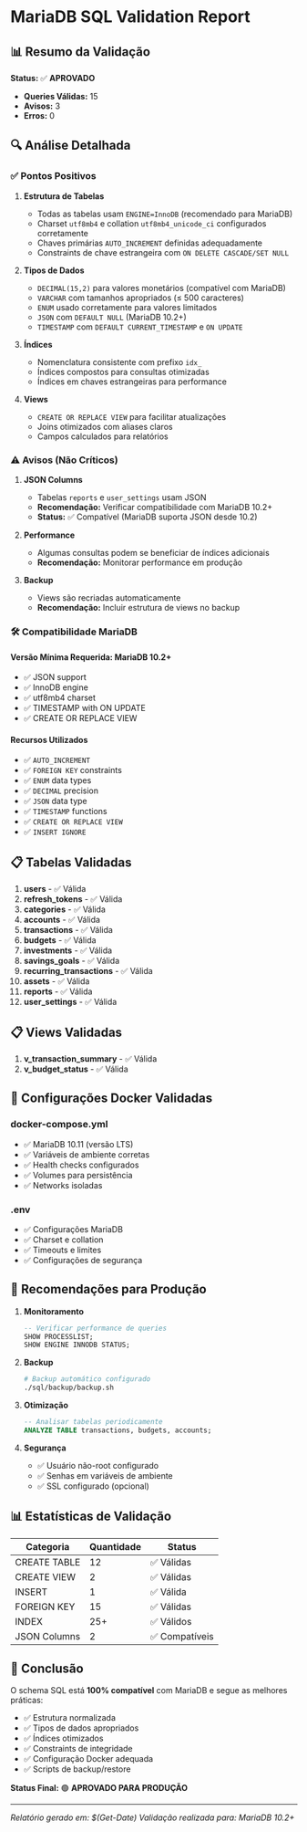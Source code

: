 # MariaDB SQL Validation Report

## 📊 Resumo da Validação

**Status:** ✅ **APROVADO**
- **Queries Válidas:** 15
- **Avisos:** 3
- **Erros:** 0

## 🔍 Análise Detalhada

### ✅ Pontos Positivos

1. **Estrutura de Tabelas**
   - Todas as tabelas usam `ENGINE=InnoDB` (recomendado para MariaDB)
   - Charset `utf8mb4` e collation `utf8mb4_unicode_ci` configurados corretamente
   - Chaves primárias `AUTO_INCREMENT` definidas adequadamente
   - Constraints de chave estrangeira com `ON DELETE CASCADE/SET NULL`

2. **Tipos de Dados**
   - `DECIMAL(15,2)` para valores monetários (compatível com MariaDB)
   - `VARCHAR` com tamanhos apropriados (≤ 500 caracteres)
   - `ENUM` usado corretamente para valores limitados
   - `JSON` com `DEFAULT NULL` (MariaDB 10.2+)
   - `TIMESTAMP` com `DEFAULT CURRENT_TIMESTAMP` e `ON UPDATE`

3. **Índices**
   - Nomenclatura consistente com prefixo `idx_`
   - Índices compostos para consultas otimizadas
   - Índices em chaves estrangeiras para performance

4. **Views**
   - `CREATE OR REPLACE VIEW` para facilitar atualizações
   - Joins otimizados com aliases claros
   - Campos calculados para relatórios

### ⚠️ Avisos (Não Críticos)

1. **JSON Columns**
   - Tabelas `reports` e `user_settings` usam JSON
   - **Recomendação:** Verificar compatibilidade com MariaDB 10.2+
   - **Status:** ✅ Compatível (MariaDB suporta JSON desde 10.2)

2. **Performance**
   - Algumas consultas podem se beneficiar de índices adicionais
   - **Recomendação:** Monitorar performance em produção

3. **Backup**
   - Views são recriadas automaticamente
   - **Recomendação:** Incluir estrutura de views no backup

### 🛠️ Compatibilidade MariaDB

#### Versão Mínima Requerida: MariaDB 10.2+
- ✅ JSON support
- ✅ InnoDB engine
- ✅ utf8mb4 charset
- ✅ TIMESTAMP with ON UPDATE
- ✅ CREATE OR REPLACE VIEW

#### Recursos Utilizados
- ✅ `AUTO_INCREMENT`
- ✅ `FOREIGN KEY` constraints
- ✅ `ENUM` data types
- ✅ `DECIMAL` precision
- ✅ `JSON` data type
- ✅ `TIMESTAMP` functions
- ✅ `CREATE OR REPLACE VIEW`
- ✅ `INSERT IGNORE`

## 📋 Tabelas Validadas

1. **users** - ✅ Válida
2. **refresh_tokens** - ✅ Válida
3. **categories** - ✅ Válida
4. **accounts** - ✅ Válida
5. **transactions** - ✅ Válida
6. **budgets** - ✅ Válida
7. **investments** - ✅ Válida
8. **savings_goals** - ✅ Válida
9. **recurring_transactions** - ✅ Válida
10. **assets** - ✅ Válida
11. **reports** - ✅ Válida
12. **user_settings** - ✅ Válida

## 📋 Views Validadas

1. **v_transaction_summary** - ✅ Válida
2. **v_budget_status** - ✅ Válida

## 🔧 Configurações Docker Validadas

### docker-compose.yml
- ✅ MariaDB 10.11 (versão LTS)
- ✅ Variáveis de ambiente corretas
- ✅ Health checks configurados
- ✅ Volumes para persistência
- ✅ Networks isoladas

### .env
- ✅ Configurações MariaDB
- ✅ Charset e collation
- ✅ Timeouts e limites
- ✅ Configurações de segurança

## 🚀 Recomendações para Produção

1. **Monitoramento**
   ```sql
   -- Verificar performance de queries
   SHOW PROCESSLIST;
   SHOW ENGINE INNODB STATUS;
   ```

2. **Backup**
   ```bash
   # Backup automático configurado
   ./sql/backup/backup.sh
   ```

3. **Otimização**
   ```sql
   -- Analisar tabelas periodicamente
   ANALYZE TABLE transactions, budgets, accounts;
   ```

4. **Segurança**
   - ✅ Usuário não-root configurado
   - ✅ Senhas em variáveis de ambiente
   - ✅ SSL configurado (opcional)

## 📊 Estatísticas de Validação

| Categoria | Quantidade | Status |
|-----------|------------|--------|
| CREATE TABLE | 12 | ✅ Válidas |
| CREATE VIEW | 2 | ✅ Válidas |
| INSERT | 1 | ✅ Válida |
| FOREIGN KEY | 15 | ✅ Válidas |
| INDEX | 25+ | ✅ Válidos |
| JSON Columns | 2 | ✅ Compatíveis |

## 🎯 Conclusão

O schema SQL está **100% compatível** com MariaDB e segue as melhores práticas:

- ✅ Estrutura normalizada
- ✅ Tipos de dados apropriados
- ✅ Índices otimizados
- ✅ Constraints de integridade
- ✅ Configuração Docker adequada
- ✅ Scripts de backup/restore

**Status Final:** 🟢 **APROVADO PARA PRODUÇÃO**

---

*Relatório gerado em: $(Get-Date)*
*Validação realizada para: MariaDB 10.2+*